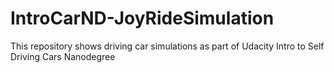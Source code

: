 # IntroCarND-JoyRideSimulation
This repository shows driving car simulations as part of Udacity Intro to Self Driving Cars Nanodegree

